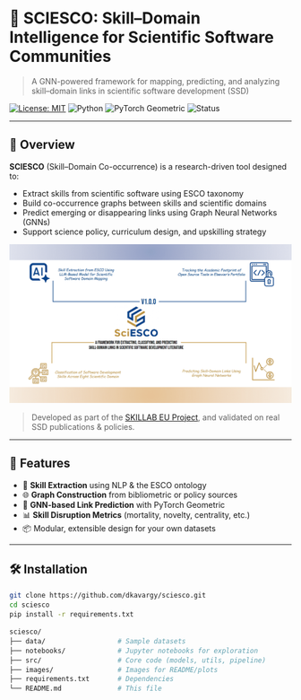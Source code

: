 # 🔬 SCIESCO: Skill–Domain Intelligence for Scientific Software Communities

> A GNN-powered framework for mapping, predicting, and analyzing skill–domain links in scientific software development (SSD)

[![License: MIT](https://img.shields.io/badge/License-MIT-yellow.svg)](https://opensource.org/licenses/MIT)
![Python](https://img.shields.io/badge/Python-3.8+-blue)
![PyTorch Geometric](https://img.shields.io/badge/Framework-PyTorchGeometric-green)
![Status](https://img.shields.io/badge/Status-ResearchPrototype-orange)

---

## 🚀 Overview

**SCIESCO** (Skill–Domain Co-occurrence) is a research-driven tool designed to:
- Extract skills from scientific software using ESCO taxonomy
- Build co-occurrence graphs between skills and scientific domains
- Predict emerging or disappearing links using Graph Neural Networks (GNNs)
- Support science policy, curriculum design, and upskilling strategy

![SCIESCO Graph](images/Sci_esco_graph%20(1).png)


> Developed as part of the [SKILLAB EU Project](https://skillab.eu/), and validated on real SSD publications & policies.

---

## 🧠 Features

- 🧩 **Skill Extraction** using NLP & the ESCO ontology  
- 🌐 **Graph Construction** from bibliometric or policy sources  
- 🧠 **GNN-based Link Prediction** with PyTorch Geometric  
- 📊 **Skill Disruption Metrics** (mortality, novelty, centrality, etc.)  
- 📦 Modular, extensible design for your own datasets  


---

## 🛠️ Installation

```bash
git clone https://github.com/dkavargy/sciesco.git
cd sciesco
pip install -r requirements.txt
```
```bash
sciesco/
├── data/                  # Sample datasets
├── notebooks/             # Jupyter notebooks for exploration
├── src/                   # Core code (models, utils, pipeline)
├── images/                # Images for README/plots
├── requirements.txt       # Dependencies
└── README.md              # This file
```

